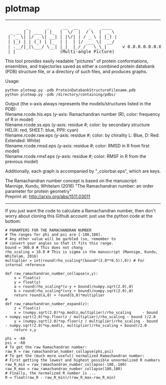 # plotmap
--------------------------------------------------
<pre>        _       _     __  __    _    ____  
  _ __ | | ___ | |_  |  \/  |  / \  |  _ \ 
 | '_ \| |/ _ \| __| | |\/| | / _ \ | |_) |
 | |_) | | (_) | |_  | |  | |/ ___ \|  __/ 
 | .__/|_|\___/ \__| |_|  |_/_/   \_\_|      v 0.0.0.0.0.0.0...
 |_|                 (Multi-angle Picture)
</pre>
This tool provides easily readable "pictures" of protein conformations, 
ensembles, and trajectories saved as either a combined protein databank 
(PDB) structure file, or a directory of such files, and produces graphs.

Usage:
```
python plotmap.py -pdb ProteinDatabankStructureFilename.pdb
python plotmap.py -pdb /directory/containing/pdbs/
```

Output (the x-axis always represents the models/structures listed in the PDB):<br>
filename.rcode.his.eps  (y-axis: Ramachandran number (R); color: frequency of R in model)<br>
filename.rcode.ss.eps   (y-axis: residue #; color: by secondary structure HELIX: red, SHEET: blue, PPII: cyan)<br>
filename.rcode.raw.eps  (y-axis: residue #; color: by chirality L: Blue, D: Red: Extended: White)<br>
filename.rcode.rmsd.eps (y-axis: residue #; color: RMSD in R from first model)<br>
filename.rcode.rmsf.eps (y-axis: residue #; color: RMSF in R from the previous model)

Additionally, each graph is accompanied by "_colorbar.eps", which are keys.

The Ramachandran number concept is based on the manuscript:<br>
Mannige, Kundu, Whitelam (2016) "The Ramachandran number: an order parameter for protein geometry" <br>
Preprint at: http://arxiv.org/abs/1511.03011

--------------------------------------------------

If you just want the code to calculate a Ramachandran number, then don't worry about cloning this Github account: just use the python code at the bottom:

```
# PARAMTERS FOR THE RAMACHANDRAN NUMBER
# The ranges for phi and psi are [-180,180]. 
# Any other value will be garbled (so, remember to 
# convert your angles so that it fits this range.
bound = 360.0 # This does not chang
rho_scaling = 10.0 # This is sigma in the manuscript (Mannige, Kundu, Whitelam, 2016)
multiplier = int(round(rho_scaling*(bound*(2.0**0.5)),0)) # For internal reference

def raw_ramachandran_number_collapse(x,y):
	x = float(x)
	y = float(y)
	a = round(rho_scaling*(x-y + bound)/numpy.sqrt(2.0),0)
	b = round(rho_scaling*(x+y + bound)/numpy.sqrt(2.0),0)
	return round(a,0) + round(b,0)*multiplier
#
def raw_ramachandran_number_expand(z):
	z = float(z)
	x = (numpy.sqrt(2.0)*np.mod(z,multiplier)/rho_scaling     - bound + numpy.sqrt(2.0)*np.floor(z / multiplier)/rho_scaling - bound )/2.0
	y = (numpy.sqrt(2.0)*np.floor(z / multiplier)/rho_scaling - bound - numpy.sqrt(2.0)*np.mod(z, multiplier)/rho_scaling + bound)/2.0
	return x,y

phi = -60
psi = -60
# To get the raw Ramachandran number:
raw_R = raw_ramachandran_number_collapse(phi,psi)
# To get the (much more useful) normalized Ramachandran number:
# First getting the lowest and highest possible unnormalized R numbers
raw_R_min = raw_ramachandran_number_collapse(-180,-180)
raw_R_max = raw_ramachandran_number_collapse(180,180)
# Finally, the normalized R number is ...
R = float(raw_R - raw_R_min)/(raw_R_max-raw_R_min)
```


